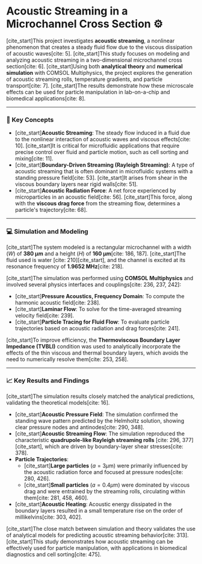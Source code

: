 # Acoustic Streaming in a Microchannel Cross Section ⚙️

[cite_start]This project investigates **acoustic streaming**, a nonlinear phenomenon that creates a steady fluid flow due to the viscous dissipation of acoustic waves[cite: 5]. [cite_start]This study focuses on modeling and analyzing acoustic streaming in a two-dimensional microchannel cross section[cite: 6]. [cite_start]Using both **analytical theory** and **numerical simulation** with COMSOL Multiphysics, the project explores the generation of acoustic streaming rolls, temperature gradients, and particle transport[cite: 7]. [cite_start]The results demonstrate how these microscale effects can be used for particle manipulation in lab-on-a-chip and biomedical applications[cite: 8].

***

### 🔬 Key Concepts
* [cite_start]**Acoustic Streaming**: The steady flow induced in a fluid due to the nonlinear interaction of acoustic waves and viscous effects[cite: 10]. [cite_start]It is critical for microfluidic applications that require precise control over fluid and particle motion, such as cell sorting and mixing[cite: 11].
* [cite_start]**Boundary-Driven Streaming (Rayleigh Streaming)**: A type of acoustic streaming that is often dominant in microfluidic systems with a standing pressure field[cite: 53]. [cite_start]It arises from shear in the viscous boundary layers near rigid walls[cite: 51].
* [cite_start]**Acoustic Radiation Force**: A net force experienced by microparticles in an acoustic field[cite: 56]. [cite_start]This force, along with the **viscous drag force** from the streaming flow, determines a particle's trajectory[cite: 68].

***

### 💻 Simulation and Modeling
[cite_start]The system modeled is a rectangular microchannel with a width ($W$) of **380 µm** and a height ($H$) of **160 µm**[cite: 186, 187]. [cite_start]The fluid used is water [cite: 210][cite_start], and the channel is excited at its resonance frequency of **1.9652 MHz**[cite: 218].

[cite_start]The simulation was performed using **COMSOL Multiphysics** and involved several physics interfaces and couplings[cite: 236, 237, 242]:
* [cite_start]**Pressure Acoustics, Frequency Domain**: To compute the harmonic acoustic field[cite: 238].
* [cite_start]**Laminar Flow**: To solve for the time-averaged streaming velocity field[cite: 239].
* [cite_start]**Particle Tracing for Fluid Flow**: To evaluate particle trajectories based on acoustic radiation and drag forces[cite: 241].

[cite_start]To improve efficiency, the **Thermoviscous Boundary Layer Impedance (TVBLI)** condition was used to analytically incorporate the effects of the thin viscous and thermal boundary layers, which avoids the need to numerically resolve them[cite: 253, 258].

***

### 📈 Key Results and Findings
[cite_start]The simulation results closely matched the analytical predictions, validating the theoretical models[cite: 16].

* [cite_start]**Acoustic Pressure Field**: The simulation confirmed the standing wave pattern predicted by the Helmholtz solution, showing clear pressure nodes and antinodes[cite: 290, 348].
* [cite_start]**Acoustic Streaming Flow**: The simulation reproduced the characteristic **quadrupole-like Rayleigh streaming rolls** [cite: 296, 377][cite_start], which are driven by boundary-layer shear stresses[cite: 378]. 
* **Particle Trajectories**:
    * [cite_start]**Large particles** ($a = 3 \mu$m) were primarily influenced by the acoustic radiation force and focused at pressure nodes[cite: 280, 426].
    * [cite_start]**Small particles** ($a = 0.4 \mu$m) were dominated by viscous drag and were entrained by the streaming rolls, circulating within them[cite: 281, 458, 460].
* [cite_start]**Acoustic Heating**: Acoustic energy dissipated in the boundary layers resulted in a small temperature rise on the order of millikelvins[cite: 303, 402].

[cite_start]The close match between simulation and theory validates the use of analytical models for predicting acoustic streaming behavior[cite: 313]. [cite_start]This study demonstrates how acoustic streaming can be effectively used for particle manipulation, with applications in biomedical diagnostics and cell sorting[cite: 475].

